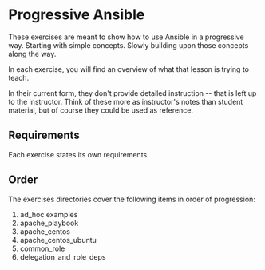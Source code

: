 # Progressive Ansible

These exercises are meant to show how to use Ansible in a progressive way.
Starting with simple concepts.
Slowly building upon those concepts along the way.

In each exercise, you will find an overview
of what that lesson is trying to teach.

In their current form, they don't provide detailed instruction --
that is left up to the instructor.
Think of these more as instructor's notes than student material,
but of course they could be used as reference.

## Requirements

Each exercise states its own requirements.

## Order

The exercises directories cover the following items in order of progression:

1. ad_hoc examples
2. apache_playbook
3. apache_centos
4. apache_centos_ubuntu
5. common_role
6. delegation_and_role_deps
